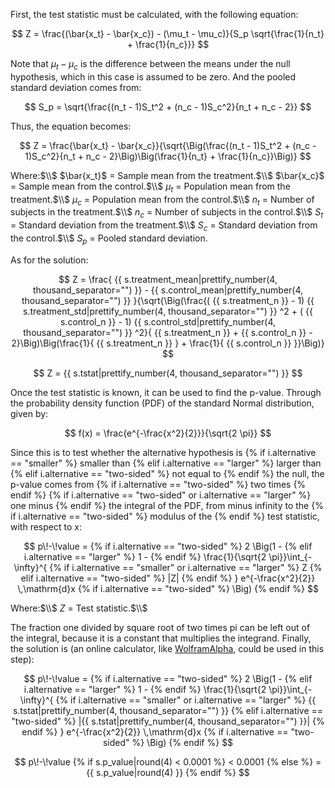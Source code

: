 First, the test statistic must be calculated, with the following equation:

$$
Z = \frac{(\bar{x_t} - \bar{x_c}) - (\mu_t - \mu_c)}{S_p \sqrt{\frac{1}{n_t} + \frac{1}{n_c}}}
$$

Note that $\mu_t - \mu_c$ is the difference between the means under the null hypothesis, which in this case is assumed to be zero. And the pooled standard deviation comes from:

$$
S_p = \sqrt{\frac{(n_t - 1)S_t^2 + (n_c - 1)S_c^2}{n_t + n_c - 2}}
$$

Thus, the equation becomes:

$$
Z = \frac{\bar{x_t} - \bar{x_c}}{\sqrt{\Big(\frac{(n_t - 1)S_t^2 + (n_c - 1)S_c^2}{n_t + n_c - 2}\Big)\Big(\frac{1}{n_t} + \frac{1}{n_c}}\Big)}
$$

Where:$\\$
$\bar{x_t}$ = Sample mean from the treatment.$\\$
$\bar{x_c}$ = Sample mean from the control.$\\$
$\mu_t$ = Population mean from the treatment.$\\$
$\mu_c$ = Population mean from the control.$\\$
$n_t$ = Number of subjects in the treatment.$\\$
$n_c$ = Number of subjects in the control.$\\$
$S_t$ = Standard deviation from the treatment.$\\$
$S_c$ = Standard deviation from the control.$\\$
$S_p$ = Pooled standard deviation.

As for the solution:

$$
Z = \frac{ {{ s.treatment_mean|prettify_number(4, thousand_separator="") }} - {{ s.control_mean|prettify_number(4, thousand_separator="") }} }{\sqrt{\Big(\frac{( {{ s.treatment_n }} - 1) {{ s.treatment_std|prettify_number(4, thousand_separator="") }} ^2 + ( {{ s.control_n }} - 1) {{ s.control_std|prettify_number(4, thousand_separator="") }} ^2}{ {{ s.treatment_n }} + {{ s.control_n }} - 2}\Big)\Big(\frac{1}{ {{ s.treatment_n }} } + \frac{1}{ {{ s.control_n }} }}\Big)}
$$

$$
Z = {{ s.tstat|prettify_number(4, thousand_separator="") }}
$$

Once the test statistic is known, it can be used to find the p-value. Through the probability density function (PDF) of the standard Normal distribution, given by:

$$
f(x) = \frac{e^{-\frac{x^2}{2}}}{\sqrt{2 \pi}}
$$

Since this is to test whether the alternative hypothesis is
{% if i.alternative == "smaller" %}
 smaller than
{% elif i.alternative == "larger" %}
 larger than
{% elif i.alternative == "two-sided" %}
 not equal to
{% endif %}
 the null, the p-value comes from
{% if i.alternative == "two-sided" %}
 two times
{% endif %}
{% if i.alternative == "two-sided" or i.alternative == "larger" %}
 one minus
{% endif %}
 the integral of the PDF, from minus infinity to the
{% if i.alternative == "two-sided" %}
 modulus of the
{% endif %}
 test statistic, with respect to x:

$$
p\!-\!value =
{% if i.alternative == "two-sided" %}
2 \Big(1 -
{% elif i.alternative == "larger" %}
1 -
{% endif %}
\frac{1}{\sqrt{2 \pi}}\int_{-\infty}^{
{% if i.alternative == "smaller" or i.alternative == "larger" %}
Z
{% elif i.alternative == "two-sided" %}
|Z|
{% endif %}
} e^{-\frac{x^2}{2}} \,\mathrm{d}x
{% if i.alternative == "two-sided" %}
\Big)
{% endif %}
$$

Where:$\\$
$Z$ = Test statistic.$\\$

The fraction one divided by square root of two times pi can be left out of the integral, because it is a constant that multiplies the integrand. Finally, the solution is (an online calculator, like [WolframAlpha](https://www.wolframalpha.com), could be used in this step):

$$
p\!-\!value =
{% if i.alternative == "two-sided" %}
2 \Big(1 -
{% elif i.alternative == "larger" %}
1 -
{% endif %}
\frac{1}{\sqrt{2 \pi}}\int_{-\infty}^{
{% if i.alternative == "smaller" or i.alternative == "larger" %}
{{ s.tstat|prettify_number(4, thousand_separator="") }}
{% elif i.alternative == "two-sided" %}
|{{ s.tstat|prettify_number(4, thousand_separator="") }}|
{% endif %}
} e^{-\frac{x^2}{2}} \,\mathrm{d}x
{% if i.alternative == "two-sided" %}
\Big)
{% endif %}
$$

$$
p\!-\!value
{% if s.p_value|round(4) < 0.0001 %}
< 0.0001
{% else %}
= {{ s.p_value|round(4) }}
{% endif %}
$$

